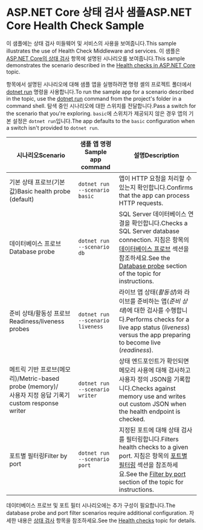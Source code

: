 # <a name="aspnet-core-health-check-sample"></a><span data-ttu-id="b1386-101">ASP.NET Core 상태 검사 샘플</span><span class="sxs-lookup"><span data-stu-id="b1386-101">ASP.NET Core Health Check Sample</span></span>

<span data-ttu-id="b1386-102">이 샘플에는 상태 검사 미들웨어 및 서비스의 사용을 보여줍니다.</span><span class="sxs-lookup"><span data-stu-id="b1386-102">This sample illustrates the use of Health Check Middleware and services.</span></span> <span data-ttu-id="b1386-103">이 샘플은 [ASP.NET Core의 상태 검사](https://docs.microsoft.com/aspnet/core/host-and-deploy/health-checks) 항목에 설명된 시나리오를 보여줍니다.</span><span class="sxs-lookup"><span data-stu-id="b1386-103">This sample demonstrates the scenario described in the [Health checks in ASP.NET Core](https://docs.microsoft.com/aspnet/core/host-and-deploy/health-checks) topic.</span></span>

<span data-ttu-id="b1386-104">항목에서 설명된 시나리오에 대해 샘플 앱을 실행하려면 명령 셸의 프로젝트 폴더에서 [dotnet run](https://docs.microsoft.com/dotnet/core/tools/dotnet-run) 명령을 사용합니다.</span><span class="sxs-lookup"><span data-stu-id="b1386-104">To run the sample app for a scenario described in the topic, use the [dotnet run](https://docs.microsoft.com/dotnet/core/tools/dotnet-run) command from the project's folder in a command shell.</span></span> <span data-ttu-id="b1386-105">탐색 중인 시나리오에 대한 스위치를 전달합니다.</span><span class="sxs-lookup"><span data-stu-id="b1386-105">Pass a switch for the scenario that you're exploring.</span></span> <span data-ttu-id="b1386-106">`basic`에 스위치가 제공되지 않은 경우 앱의 기본 설정은 `dotnet run`입니다.</span><span class="sxs-lookup"><span data-stu-id="b1386-106">The app defaults to the `basic` configuration when a switch isn't provided to `dotnet run`.</span></span>

| <span data-ttu-id="b1386-107">시나리오</span><span class="sxs-lookup"><span data-stu-id="b1386-107">Scenario</span></span>                                               | <span data-ttu-id="b1386-108">샘플 앱 명령</span><span class="sxs-lookup"><span data-stu-id="b1386-108">Sample app command</span></span>               | <span data-ttu-id="b1386-109">설명</span><span class="sxs-lookup"><span data-stu-id="b1386-109">Description</span></span> |
| ------------------------------------------------------ | -------------------------------- | ----------- |
| <span data-ttu-id="b1386-110">기본 상태 프로브(기본값)</span><span class="sxs-lookup"><span data-stu-id="b1386-110">Basic health probe (default)</span></span>                           | `dotnet run --scenario basic`    | <span data-ttu-id="b1386-111">앱이 HTTP 요청을 처리할 수 있는지 확인합니다.</span><span class="sxs-lookup"><span data-stu-id="b1386-111">Confirms that the app can process HTTP requests.</span></span> |
| <span data-ttu-id="b1386-112">데이터베이스 프로브</span><span class="sxs-lookup"><span data-stu-id="b1386-112">Database probe</span></span>                                         | `dotnet run --scenario db`       | <span data-ttu-id="b1386-113">SQL Server 데이터베이스 연결을 확인합니다.</span><span class="sxs-lookup"><span data-stu-id="b1386-113">Checks a SQL Server database connection.</span></span> <span data-ttu-id="b1386-114">지침은 항목의 [데이터베이스 프로브](https://docs.microsoft.com/aspnet/core/host-and-deploy/health-checks#database-probe) 섹션을 참조하세요.</span><span class="sxs-lookup"><span data-stu-id="b1386-114">See the [Database probe](https://docs.microsoft.com/aspnet/core/host-and-deploy/health-checks#database-probe) section of the topic for instructions.</span></span> |
| <span data-ttu-id="b1386-115">준비 상태/활동성 프로브</span><span class="sxs-lookup"><span data-stu-id="b1386-115">Readiness/liveness probes</span></span>                              | `dotnet run --scenario liveness` | <span data-ttu-id="b1386-116">라이브 앱 상태(*활동성*)와 라이브를 준비하는 앱(*준비 상태*)에 대한 검사를 수행합니다.</span><span class="sxs-lookup"><span data-stu-id="b1386-116">Performs checks for a live app status (*liveness*) versus the app preparing to become live (*readiness*).</span></span> |
| <span data-ttu-id="b1386-117">메트릭 기반 프로브(메모리)/</span><span class="sxs-lookup"><span data-stu-id="b1386-117">Metric-based probe (memory)/</span></span><br><span data-ttu-id="b1386-118">사용자 지정 응답 기록기</span><span class="sxs-lookup"><span data-stu-id="b1386-118">custom response writer</span></span> | `dotnet run --scenario writer`   | <span data-ttu-id="b1386-119">상태 엔드포인트가 확인되면 메모리 사용에 대해 검사하고 사용자 정의 JSON을 기록합니다.</span><span class="sxs-lookup"><span data-stu-id="b1386-119">Checks against memory use and writes out custom JSON when the health endpoint is checked.</span></span> |
| <span data-ttu-id="b1386-120">포트별 필터링</span><span class="sxs-lookup"><span data-stu-id="b1386-120">Filter by port</span></span>                                         | `dotnet run --scenario port`     | <span data-ttu-id="b1386-121">지정된 포트에 대해 상태 검사를 필터링합니다.</span><span class="sxs-lookup"><span data-stu-id="b1386-121">Filters health checks to a given port.</span></span> <span data-ttu-id="b1386-122">지침은 항목의 [포트별 필터링](https://docs.microsoft.com/aspnet/core/host-and-deploy/health-checks#filter-by-port) 섹션을 참조하세요.</span><span class="sxs-lookup"><span data-stu-id="b1386-122">See the [Filter by port](https://docs.microsoft.com/aspnet/core/host-and-deploy/health-checks#filter-by-port) section of the topic for instructions.</span></span> |

<span data-ttu-id="b1386-123">데이터베이스 프로브 및 포트 필터 시나리오에는 추가 구성이 필요합니다.</span><span class="sxs-lookup"><span data-stu-id="b1386-123">The database probe and port filter scenarios require additional configuration.</span></span> <span data-ttu-id="b1386-124">자세한 내용은 [상태 검사](https://docs.microsoft.com/aspnet/core/host-and-deploy/health-checks) 항목을 참조하세요.</span><span class="sxs-lookup"><span data-stu-id="b1386-124">See the [Health checks](https://docs.microsoft.com/aspnet/core/host-and-deploy/health-checks) topic for details.</span></span>
